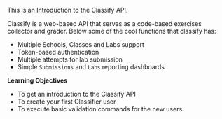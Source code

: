 This is an Introduction to the Classify API.

Classify is a web-based API that serves as a code-based exercises collector and grader.
Below some of the cool functions that classify has:

- Multiple Schools, Classes and Labs support
- Token-based authentication
- Multiple attempts for lab submission
- Simple `Submissions` and `Labs` reporting dashboards


**Learning Objectives**
- To get an introduction to the Classify API
- To create your first Classifier user
- To execute basic validation commands for the new users
